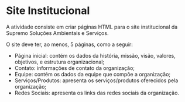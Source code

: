 # Site Institucional

A atividade consiste em criar páginas HTML para o site institucional da Supremo Soluções Ambientais e Serviços.

O site deve ter, ao menos, 5 páginas, como a seguir:

- Página inicial: contém os dados da história, missão, visão, valores, objetivos, e estrutura organizacional;
- Contato: informações de contato da organização;
- Equipe: contém os dados da equipe que compõe a organização;
- Serviços/Produtos: apresenta os serviços/produtos oferecidos pela organização;
- Redes Sociais: apresenta os links das redes sociais da organização.
